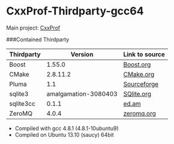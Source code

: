 CxxProf-Thirdparty-gcc64
=========================

Main project: [CxxProf](https://github.com/monsdar/CxxProf)

###Contained Thirdparty

Thirdparty | Version | Link to source
--- | --- | ---
Boost | 1.55.0 | [Boost.org](http://www.boost.org/users/history/version_1_55_0.html)
CMake | 2.8.11.2 | [CMake.org](http://www.cmake.org/cmake/resources/software.html)
Pluma | 1.1 | [Sourceforge](http://pluma-framework.sourceforge.net/?page_id=25)
sqlite3 | amalgamation-3080403 | [SQlite.org](http://sqlite.org/download.html)
sqlite3cc | 0.1.1 | [ed.am](http://ed.am/dev/sqlite3cc)
ZeroMQ | 4.0.4 | [zeromq.org](http://zeromq.org/intro:get-the-software)

* Compiled with gcc 4.8.1 (4.8.1-10ubuntu9)
* Compiled on Ubuntu 13.10 (saucy) 64bit
